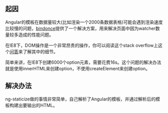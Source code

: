 ## 起因
Angular的模板在数据量较大(比如渲染一个2000条数据表格)可能会遇到渲染速度比较慢的问题，[bindonce](https://github.com/Pasvaz/bindonce)提供了一个解决方案，用来解决页面中因为watcher数量较多造成的性能问题。

在IE8下，DOM操作是一个非常昂贵的操作，你可以阅读这个stack overflow上这个[问答](http://stackoverflow.com/questions/9639703/ie8-javascript-very-slow-to-load-large-list-of-options-in-select-element)来了解其中的细节。

简单来讲，在IE8下创建6000个option元素，需要花费16s。这个问题的解决办法就是使用innerHTML来创建option，不使用createElement来创建option。

## 解决办法

ng-staticize做的事情非常简单，自己解析了Angular的模板，并通过解析后的模板构建出要输出的HTML。